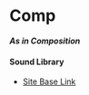 # Comp
***As in Composition***

#### Sound Library
- [Site Base Link](https://dixon3991.github.io/comp/src/)
